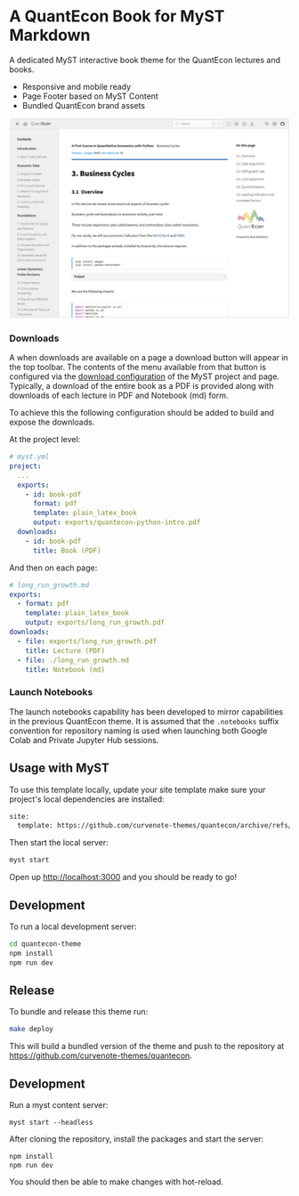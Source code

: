 # A QuantEcon Book for MyST Markdown

A dedicated MyST interactive book theme for the QuantEcon lectures and books.

- Responsive and mobile ready
- Page Footer based on MyST Content
- Bundled QuantEcon brand assets

![](./template/thumbnail.png)

### Downloads

A when downloads are available on a page a download button will appear in the top toolbar.
The contents of the menu available from that button is configured via the [download configuration](https://mystmd.org/guide/website-downloads) of the MyST project and page.
Typically, a download of the entire book as a PDF is provided along with downloads of each lecture in PDF and Notebook (md) form.

To achieve this the following configuration should be added to build and expose the downloads.

At the project level:

```yaml
# myst.yml
project:
  ...
  exports:
    - id: book-pdf
      format: pdf
      template: plain_latex_book
      output: exports/quantecon-python-intro.pdf
  downloads:
    - id: book-pdf
      title: Book (PDF)
```

And then on each page:

```yaml
# long_run_growth.md
exports:
  - format: pdf
    template: plain_latex_book
    output: exports/long_run_growth.pdf
downloads:
  - file: exports/long_run_growth.pdf
    title: Lecture (PDF)
  - file: ./long_run_growth.md
    title: Notebook (md)
```

### Launch Notebooks

The launch notebooks capability has been developed to mirror capabilities in the previous QuantEcon theme. It is assumed that the `.notebooks` suffix convention for repository naming is used when launching both Google Colab and Private Jupyter Hub sessions.

## Usage with MyST

To use this template locally, update your site template make sure your project's local dependencies are installed:

```sh
site:
  template: https://github.com/curvenote-themes/quantecon/archive/refs/heads/main.zip
```

Then start the local server:

```sh
myst start
```

Open up [http://localhost:3000](http://localhost:3000) and you should be ready to go!

## Development

To run a local development server:

```sh
cd quantecon-theme
npm install
npm run dev
```

## Release

To bundle and release this theme run:

```sh
make deploy
```

This will build a bundled version of the theme and push to the repository at https://github.com/curvenote-themes/quantecon.

## Development

Run a myst content server:

```
myst start --headless
```

After cloning the repository, install the packages and start the server:

```
npm install
npm run dev
```

You should then be able to make changes with hot-reload.
